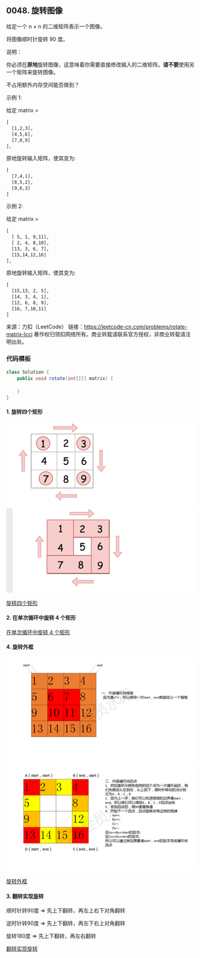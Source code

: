 <script src="https://cdn.bootcss.com/mathjax/2.7.7/MathJax.js?config=TeX-AMS-MML_HTMLorMML"></script>

## 0048. 旋转图像

给定一个 n × n 的二维矩阵表示一个图像。

将图像顺时针旋转 90 度。

说明：

你必须在**原地**旋转图像，这意味着你需要直接修改输入的二维矩阵。**请不要**使用另一个矩阵来旋转图像。

不占用额外内存空间能否做到？


示例 1:

给定 matrix =

```
[
  [1,2,3],
  [4,5,6],
  [7,8,9]
],
```

原地旋转输入矩阵，使其变为:

```
[
  [7,4,1],
  [8,5,2],
  [9,6,3]
]
```

示例 2:

给定 matrix =

```
[
  [ 5, 1, 9,11],
  [ 2, 4, 8,10],
  [13, 3, 6, 7],
  [15,14,12,16]
], 
```

原地旋转输入矩阵，使其变为:

```
[
  [15,13, 2, 5],
  [14, 3, 4, 1],
  [12, 6, 8, 9],
  [16, 7,10,11]
]
```

来源：力扣（LeetCode）
链接：https://leetcode-cn.com/problems/rotate-matrix-lcci
著作权归领扣网络所有。商业转载请联系官方授权，非商业转载请注明出处。


### 代码模板

``` java
class Solution {
    public void rotate(int[][] matrix) {

    }
}
```

#### 1. 旋转四个矩形

<img src="../../../../../../resources/leetcode/0048_旋转图像_3_旋转四个矩形_1.png" alt="旋转四个矩形1" style="zoom:50%;" />

<img src="../../../../../../resources/leetcode/0048_旋转图像_3_旋转四个矩形_2.png" alt="旋转四个矩形2" style="zoom:50%;" />

[旋转四个矩形](qu0048/solu1/Solution.java)


#### 2. 在单次循环中旋转 4 个矩形

[在单次循环中旋转 4 个矩形](qu0048/solu2/Solution.java)


#### 4. 旋转外框

<img src="../../../../../../resources/leetcode/0048_旋转图像_3_旋转外框1.png" alt="旋转外框1" style="zoom: 50%;" />

<img src="../../../../../../resources/leetcode/0048_旋转图像_3_旋转外框2.png" alt="旋转外框2" style="zoom:50%;" />

[旋转外框](qu0048/solu3/Solution.java)


#### 3. 翻转实现旋转

顺时针转90度  => 先上下翻转，再左上右下对角翻转

逆时针转90度  => 先上下翻转，再左下右上对角翻转

旋转180度 => 先上下翻转，再左右翻转

[翻转实现旋转](qu0048/solu4/Solution.java)
